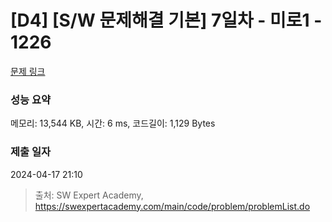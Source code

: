 # [D4] [S/W 문제해결 기본] 7일차 - 미로1 - 1226 

[문제 링크](https://swexpertacademy.com/main/code/problem/problemDetail.do?contestProbId=AV14vXUqAGMCFAYD) 

### 성능 요약

메모리: 13,544 KB, 시간: 6 ms, 코드길이: 1,129 Bytes

### 제출 일자

2024-04-17 21:10



> 출처: SW Expert Academy, https://swexpertacademy.com/main/code/problem/problemList.do